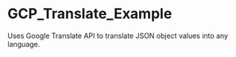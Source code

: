 # GCP_Translate_Example
Uses Google Translate API to translate JSON object values into any language.
